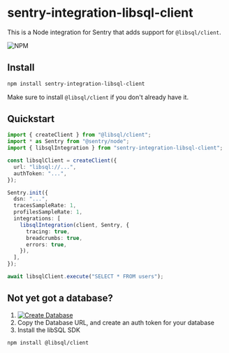 # sentry-integration-libsql-client

This is a Node integration for Sentry that adds support for `@libsql/client`.

![NPM](https://img.shields.io/npm/v/sentry-integration-libsql-client)

## Install

```bash
npm install sentry-integration-libsql-client
```

Make sure to install `@libsql/client` if you don't already have it.

## Quickstart

```ts
import { createClient } from "@libsql/client";
import * as Sentry from "@sentry/node";
import { libsqlIntegration } from "sentry-integration-libsql-client";

const libsqlClient = createClient({
  url: "libsql://...",
  authToken: "...",
});

Sentry.init({
  dsn: "...",
  tracesSampleRate: 1,
  profilesSampleRate: 1,
  integrations: [
    libsqlIntegration(client, Sentry, {
      tracing: true,
      breadcrumbs: true,
      errors: true,
    }),
  ],
});

await libsqlClient.execute("SELECT * FROM users");
```

## Not yet got a database?

1. [![Create Database](https://sqlite.new/button)](https://sqlite.new)
2. Copy the Database URL, and create an auth token for your database
3. Install the libSQL SDK

```bash
npm install @libsql/client
```
